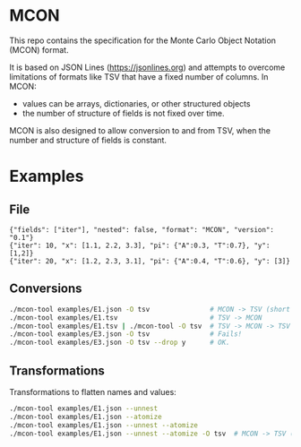 # MCON

This repo contains the specification for the Monte Carlo Object Notation (MCON) format.

It is based on JSON Lines (https://jsonlines.org) and attempts to overcome limitations of formats like TSV that have a fixed number of columns.  In MCON:
* values can be arrays, dictionaries, or other structured objects
* the number of structure of fields is not fixed over time.

MCON is also designed to allow conversion to and from TSV, when the
number and structure of fields is constant.

# Examples

## File
``` Non-nested
{"fields": ["iter"], "nested": false, "format": "MCON", "version": "0.1"}
{"iter": 10, "x": [1.1, 2.2, 3.3], "pi": {"A":0.3, "T":0.7}, "y": [1,2]}
{"iter": 20, "x": [1.2, 2.3, 3.1], "pi": {"A":0.4, "T":0.6}, "y": [3]}
```


## Conversions
``` sh
./mcon-tool examples/E1.json -O tsv               # MCON -> TSV (short names)
./mcon-tool examples/E1.tsv                       # TSV -> MCON
./mcon-tool examples/E1.tsv | ./mcon-tool -O tsv  # TSV -> MCON -> TSV
./mcon-tool examples/E3.json -O tsv               # Fails!
./mcon-tool examples/E3.json -O tsv --drop y      # OK.
```

## Transformations

Transformations to flatten names and values:

``` sh
./mcon-tool examples/E1.json --unnest
./mcon-tool examples/E1.json --atomize
./mcon-tool examples/E1.json --unnest --atomize
./mcon-tool examples/E1.json --unnest --atomize -O tsv  # MCON -> TSV (long names)
```

